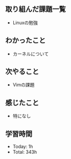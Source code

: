 ## 取り組んだ課題一覧
- Linuxの勉強
## わかったこと
- カーネルについて
## 次やること
- Vimの課題
## 感じたこと
- 特になし
## 学習時間
- Today: 1h
- Total: 343h
